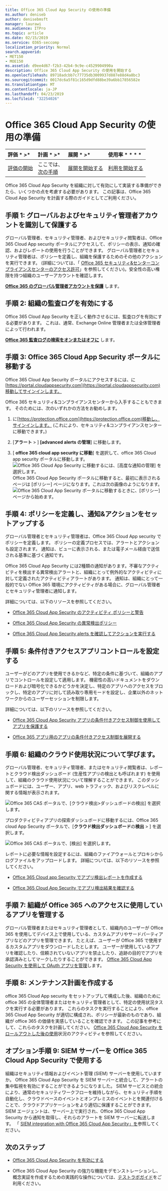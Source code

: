 ```yaml
---
title: Office 365 Cloud App Security の使用の準備
ms.author: deniseb
author: denisebmsft
manager: laurawi
ms.audience: ITPro
ms.topic: article
ms.date: 02/15/2019
ms.service: O365-seccomp
localization_priority: Normal
search.appverid:
- MET150
- MOE150
ms.assetid: d9ee4d67-f2b3-42b4-9c9e-c4529904990a
description: Office 365 Cloud App Security の使用を開始する
ms.openlocfilehash: 89718adcbb7c77735db3009937d887e88d4a8bc3
ms.sourcegitcommit: 0017dc6a5f81c165d9dfd88be39a6bb17856582e
ms.translationtype: MT
ms.contentlocale: ja-JP
ms.lasthandoff: 04/23/2019
ms.locfileid: "32254026"
---
```

# <a name="get-ready-for-office-365-cloud-app-security"></a>Office 365 Cloud App Security の使用の準備
  
|評価 * *\>**|計画 * *\>**|展開 * *\>**|使用率 * * * *|
|:-----|:-----|:-----|:-----|
|[評価の開始](office-365-cas-overview.md) <br/> |ここでは、  <br/> [次の手順](turn-on-office-365-cas.md) <br/> |[展開を開始する](turn-on-office-365-cas.md) <br/> |[利用を開始する](utilization-activities-for-ocas.md) <br/> |
   
Office 365 Cloud App Security を組織に対して有効にして実装する準備ができたら、いくつかの点を考慮する必要があります。 この記事は、Office 365 Cloud App Security を計画する際のガイドとしてご利用ください。
    
## <a name="step-1-identify-and-protect-your-global-and-security-administrator-accounts"></a>手順 1: グローバルおよびセキュリティ管理者アカウントを識別して保護する

グローバル管理者、セキュリティ管理者、およびセキュリティ閲覧者は、Office 365 Cloud App security ポータルにアクセスして、ポリシーの表示、通知の確認、およびレポートの使用を行うことができます。 グローバル管理者とセキュリティ管理者は、ポリシーを定義し、組織を保護するためのその他のアクションを実行できます。 (詳細については、「 [Office 365 セキュリティ&amp;センターコンプライアンスセンターのアクセス許可](permissions-in-the-security-and-compliance-center.md)」を参照してください)。安全性の高い権限を持つ組織のユーザーアカウントを確認します。 
  
 **[Office 365 のグローバル管理者アカウントを保護](https://docs.microsoft.com/office365/enterprise/protect-your-global-administrator-accounts)** します。 
  
## <a name="step-2-turn-on-audit-logging-for-your-organization"></a>手順 2: 組織の監査ログを有効にする

Office 365 Cloud App Security を正しく動作させるには、監査ログを有効にする必要があります。 これは、通常、Exchange Online 管理者または全体管理者によって行われます。
  
 **[Office 365 監査ログの検索をオンまたはオフに](turn-audit-log-search-on-or-off.md)** します。 
  
## <a name="step-3-go-to-the-office-365-cloud-app-security-portal"></a>手順 3: Office 365 Cloud App Security ポータルに移動する

Office 365 Cloud App Security ポータルにアクセスするには、に[https://portal.cloudappsecurity.com](https://portal.cloudappsecurity.com)移動してサインインします。 

Office 365 セキュリティ&amp;コンプライアンスセンターから入手することもできます。 そのためには、次のいずれかの方法をお勧めします。

1. に[https://protection.office.com](https://protection.office.com)移動し、サインインします。 (これにより、セキュリティ&amp;コンプライアンスセンターに移動できます。)
    
2. [**アラート** \> ] **[advanced alerts の管理**] に移動します。
    
3. [ **office 365 cloud app security に移動**] を選択して、office 365 Cloud app security ポータルに移動します。<br> ![Office 365 Cloud App Security に移動するには、[高度な通知の管理] を選択します。](media/958632d4-03e3-4ade-8e22-d5509db6fca7.png)<br>Office 365 Cloud App Security ポータルに移動すると、最初に表示されるページは [ポリシー] ページになります。これは次の画像のようになります。<br>![Office 365 Cloud App Security ポータルに移動するときに、[ポリシー] ページから始めます。](media/5cb8833c-4e08-438c-bab3-91b5106f6f3f.png)<br>
  
## <a name="step-4-define-policies-and-set-up-alerts-amp-actions"></a>手順 4: ポリシーを定義し、通知&amp;アクションをセットアップする

グローバル管理者とセキュリティ管理者は、Office 365 Cloud App security でポリシーを定義します。 ポリシーの定義プロセスでは、アラートとアクションも設定されます。 通知は、ビューに表示される、または電子メール経由で送信される基準に基づく通知です。 
  
Office 365 Cloud App Security には2種類の通知があります。不審なアクティビティを検出する異常検出アラートと、組織にとって例外的なアクティビティに対して定義されたアクティビティアラートがあります。 通知は、組織にとって一般的でない Office 365 環境にアクティビティがある場合に、グローバル管理者とセキュリティ管理者に通知します。
  
詳細については、以下のリソースを参照してください。
  
- [Office 365 Cloud App Security のアクティビティ ポリシーと警告](activity-policies-and-alerts.md)
    
- [Office 365 Cloud App Security の異常検出ポリシー](anomaly-detection-policies-in-ocas.md)
    
- [Office 365 Cloud App Security alerts を確認してアクションを実行する](review-office-365-cas-alerts.md)
    

## <a name="step-5-set-up-conditional-access-app-control"></a>手順 5: 条件付きアクセスアプリコントロールを設定する

ユーザーがどのアプリを使用できるかなど、特定の条件に基づいて、組織のアプリでコントロールを設定して適用します。 機密性の高いドキュメントをダウンロードおよび暗号化できるかどうかを決定し、特定のアプリへのアクセスをブロックし、特定のアプリに対して読み取り専用モードを設定し、企業以外のネットワークからのユーザーセッションを制限します。

詳細については、以下のリソースを参照してください。

- [Office 365 Cloud App Security アプリの条件付きアクセス制御を使用してアプリを保護する](ocas-conditional-access-app-control.md)

- [Office 365 アプリ用のアプリの条件付きアクセス制御を展開する](ocas-deploy-conditional-access-app-control.md)

## <a name="step-6-learn-about-your-organizations-cloud-usage"></a>手順 6: 組織のクラウド使用状況について学びます。

グローバル管理者、セキュリティ管理者、またはセキュリティ閲覧者は、レポートとクラウド検出ダッシュボード (生産性アプリの検出とも呼ばれます) を使用して、組織のクラウド使用状況について理解することができます。 このダッシュボードには、ユーザー、アプリ、web トラフィック、およびリスクレベルに関する情報が表示されます。
  
![Office 365 CAS ポータルで、[クラウド検出\>ダッシュボードの検出] を選択します。](media/61269290-fd82-4d4b-8045-aea1ebc82287.png)
  
プロダクティビティアプリの探索ダッシュボードに移動するには、Office 365 cloud App Security ポータルで、[**クラウド検出ダッシュボード**の**検出** \> ] を選択します。
  
![Office 365 CAS ポータルで、[検出] を選択します。](media/73b5299f-94b5-49dd-a00f-154d188eb2c5.png)
  
レポートに必要な情報を設定するには、組織のファイアウォールとプロキシからログファイルをアップロードします。 詳細については、以下のリソースを参照してください。
  
- [Office 365 Cloud app Security でアプリ検出レポートを作成する](create-app-discovery-reports-in-ocas.md)
    
- [Office 365 Cloud App Security でアプリ検出結果を確認する](review-app-discovery-findings-in-ocas.md)
    
## <a name="step-7-manage-apps-that-your-organization-is-using-to-access-office-365"></a>手順 7: 組織が Office 365 へのアクセスに使用しているアプリを管理する

グローバル管理者またはセキュリティ管理者として、組織内のユーザーが Office 365 を使用してデバイス上で使用している、カスタムアプリやサードパーティアプリなどのアプリを管理できます。 たとえば、ユーザーが Office 365 で使用するカスタムアプリをダウンロードしたとします。 ユーザーが使用しているアプリを確認したり、信頼されていないアプリを禁止したり、追跡の目的でアプリを承認済みとしてマークしたりすることができます。 [Office 365 Cloud App Security を使用して OAuth アプリを管理](manage-app-permissions-in-ocas.md)します。
  
## <a name="step-8-create-a-maintenance-plan"></a>手順 8: メンテナンス計画を作成する

office 365 Cloud App security をセットアップして構成した後、組織のために office 365 の全体管理者またはセキュリティ管理者として、特定の使用状況タスクを実行する必要があります。
これらのタスクを実行することにより、office 365 Cloud App Security が適切に構成され、ポリシーが最新のものであり、組織が office 365 の価値を実感していることを確認できます。 この記事を参考にして、これらのタスクを計画してください。 [Office 365 Cloud App Security をロールアウトした後の使用](utilization-activities-for-ocas.md)状況のアクティビティを参照してください。

## <a name="optional-step-9-use-your-siem-server-with-office-365-cloud-app-security"></a>オプション手順 9: SIEM サーバーを Office 365 Cloud App Security で使用する

組織はセキュリティ情報およびイベント管理 (SIEM) サーバーを使用していますか。 Office 365 Cloud App Security を SIEM サーバーと統合して、アラートの集中監視を有効にすることができるようになりました。 SIEM サービスとの統合により、通常のセキュリティワークフローを維持しながら、セキュリティ手順を自動化し、クラウドベースのイベントとオンプレミスのイベントとを関連付けることで、クラウドアプリケーションをより適切に保護することができます。 SIEM エージェントは、サーバー上で実行され、Office 365 Cloud App Security から通知を取得し、それらのアラートを SIEM サーバーに転送します。 「 [SIEM integration with Office 365 Cloud App Security」を](integrate-your-siem-server-with-office-365-cas.md)参照してください。
  
## <a name="next-steps"></a>次のステップ

- [Office 365 Cloud App Security を有効にする](turn-on-office-365-cas.md)
    
- Office 365 Cloud App Security の強力な機能をデモンストレーションし、概念実証を作成するための実践的な操作については、[テストラボガイド](https://docs.microsoft.com/office365/enterprise/cloud-app-security-for-your-office-365-dev-test-environment)をご利用ください。 
    

